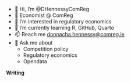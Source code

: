 - 👋 Hi, I’m @DHennessyComReg
- 🔨 Economist @ ComReg
- 👀 I’m interested in regulatory economics 
- 🌱 I’m currently learning R, GitHub, Quarto
- 📫 Reach me donnacha.hennessy@comreg.ie
- 💬 Ask me about
  * Competition policy
  * Regulatory economics
  * Opendata

 
**Writing**

<!---
DHennessyComReg/DHennessyComReg is a ✨ special ✨ repository because its `README.md` (this file) appears on your GitHub profile.
You can click the Preview link to take a look at your changes.
--->
